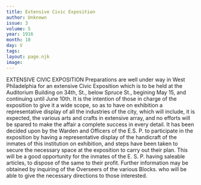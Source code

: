 ```yaml
---
title: Extensive Civic Exposition
author: Unknown
issue: 3
volume: 5
year: 1916
month: 18
day: V
tags:
layout: page.njk
image:
---
```

EXTENSIVE CIVIC EXPOSITION       Preparations are well under way in West Philadelphia for an extensive Civic Exposition which is to be held at the Auditorium Building on 34th, St., below Spruce St., begining May 15, and continuing until June 10th. It is the intention of those in charge of the exposition to give it a wide scope, so as to have on exhibition a representative display of all the industries of the city, which will include, it is expected, the various arts and crafts in extensive array, and no efforts will be spared to make the affair a complete success in every detail.       It has been decided upon by the Warden and Officers of the E.S. P. to participate in the exposition by having a representative display of the handicraft of the inmates of this institution on exhibition, and steps have been taken to secure the necessary space at the exposition to carry out their plan.       This will be a good opportunity for the inmates of the E. S. P. having saleable articles, to dispose of the same to their profit. Further information may be obtained by inquiring of the Overseers of the various Blocks. who will be able to give the necessary directions to those interested.    
